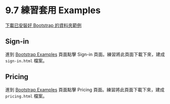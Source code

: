 # 9.7 練習套用 Examples

[下載已安裝好 Bootstrap 的資料夾範例](http://notes.carlos-studio.com/download/bootstrap_installed_sample.zip)

## Sign-in

進到 [Bootstrap Examples](https://getbootstrap.com/docs/4.4/examples/) 頁面點擊 Sign-in 頁面。練習將此頁面下載下來，建成 `sign-in.html` 檔案。

## Pricing

進到 [Bootstrap Examples](https://getbootstrap.com/docs/4.4/examples/) 頁面點擊 Pricing 頁面。練習將此頁面下載下來，建成 `pricing.html` 檔案。




